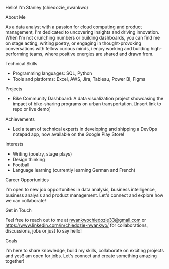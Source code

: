 Hello! I'm Stanley (chiedozie_nwankwo)

About Me

As a data analyst with a passion for cloud computing and product management, I'm dedicated to uncovering insights and driving innovation. When I'm not crunching numbers or building dashboards, you can find me on stage acting, writing poetry, or engaging in thought-provoking conversations with fellow curious minds, i enjoy working and building high-performing teams, where positive energies are shared and drawn from.

Technical Skills

- Programming languages: SQL, Python
- Tools and platforms: Excel, AWS, Jira, Tableau, Power BI, Figma

Projects

- Bike Community Dashboard: A data visualization project showcasing the impact of bike-sharing programs on urban transportation. [Insert link to repo or live demo]

Achievements

- Led a team of technical experts in developing and shipping a DevOps notepad app, now available on the Google Play Store!

Interests

- Writing (poetry, stage plays)
- Design thinking
- Football
- Language learning (currently learning German and French)

Career Opportunities

I'm open to new job opportunities in data analysis, business intelligence, business analysis and product management. Let's connect and explore how we can collaborate!

Get in Touch

Feel free to reach out to me at nwankwochiedozie33@gmail.com or https://www.linkedin.com/in/chiedozie-nwankwo/ for collaborations, discussions, jobs or just to say hello!

Goals

I'm here to share knowledge, build my skills, collaborate on exciting projects and yes!! am open for jobs. Let's connect and create something amazing together!
